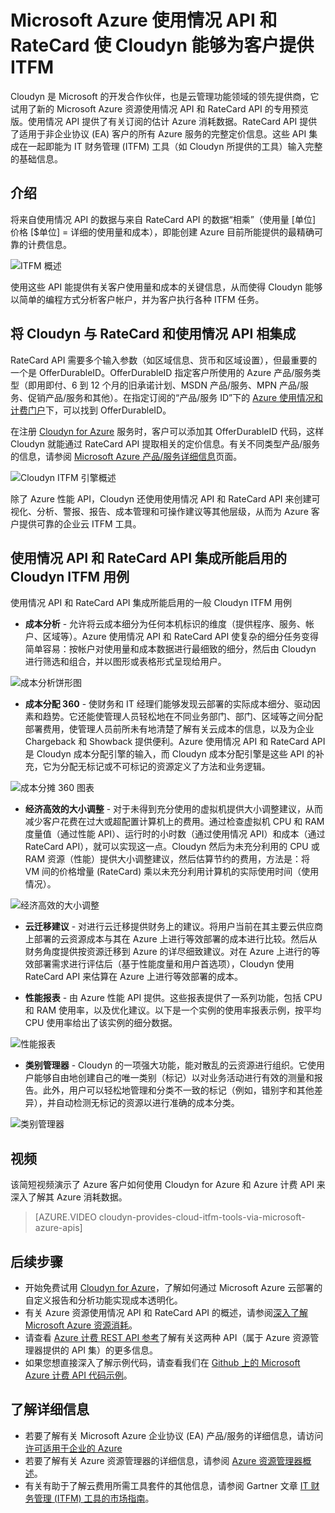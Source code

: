<properties
   pageTitle="Microsoft Azure 使用情况 API 和 RateCard 使 Cloudyn 能够为客户提供 ITFM"
   description="Microsoft Azure 计费合作伙伴 Cloudyn 将 Azure 计费 API 集成到了其产品中，从而能够根据亲身体验提供独特的观点。对于有兴趣使用/试用 Cloudyn for Azure 服务的 Azure 和 Cloudyn 客户而言，这是非常有用的。"
   services="billing"
   documentationCenter=""
   authors="BryanLa"
   manager="mbaldwin"
   editor=""/>

<tags
   ms.service="billing"
   ms.date="06/14/2015"
   wacn.date="10/3/2015"/>

# Microsoft Azure 使用情况 API 和 RateCard 使 Cloudyn 能够为客户提供 ITFM 

Cloudyn 是 Microsoft 的开发合作伙伴，也是云管理功能领域的领先提供商，它试用了新的 Microsoft Azure 资源使用情况 API 和 RateCard API 的专用预览版。使用情况 API 提供了有关订阅的估计 Azure 消耗数据。RateCard API 提供了适用于非企业协议 (EA) 客户的所有 Azure 服务的完整定价信息。这些 API 集成在一起即能为 IT 财务管理 (ITFM) 工具（如 Cloudyn 所提供的工具）输入完整的基础信息。

## 介绍 

将来自使用情况 API 的数据与来自 RateCard API 的数据“相乘”（使用量 [单位] 价格 [$单位] = 详细的使用量和成本），即能创建 Azure 目前所能提供的最精确可靠的计费信息。

![ITFM 概述][1]

使用这些 API 能提供有关客户使用量和成本的关键信息，从而使得 Cloudyn 能够以简单的编程方式分析客户帐户，并为客户执行各种 ITFM 任务。

## 将 Cloudyn 与 RateCard 和使用情况 API 相集成
RateCard API 需要多个输入参数（如区域信息、货币和区域设置），但最重要的一个是 OfferDurableID。OfferDurableID 指定客户所使用的 Azure 产品/服务类型（即用即付、6 到 12 个月的旧承诺计划、MSDN 产品/服务、MPN 产品/服务、促销产品/服务和其他）。在指定订阅的“产品/服务 ID”下的 [Azure 使用情况和计费门户](https://account.windowsazure.cn/Subscriptions)下，可以找到 OfferDurableID。

在注册 [Cloudyn for Azure](https://www.cloudyn.com/microsoft-azure/) 服务时，客户可以添加其 OfferDurableID 代码，这样 Cloudyn 就能通过 RateCard API 提取相关的定价信息。有关不同类型产品/服务的信息，请参阅 [Microsoft Azure 产品/服务详细信息](http://www.windowsazure.cn/en-gb/support/legal/offer-details/)页面。

![Cloudyn ITFM 引擎概述][2]

除了 Azure 性能 API，Cloudyn 还使用使用情况 API 和 RateCard API 来创建可视化、分析、警报、报告、成本管理和可操作建议等其他层级，从而为 Azure 客户提供可靠的企业云 ITFM 工具。

## 使用情况 API 和 RateCard API 集成所能启用的 Cloudyn ITFM 用例 
使用情况 API 和 RateCard API 集成所能启用的一般 Cloudyn ITFM 用例

+ **成本分析** - 允许将云成本细分为任何本机标识的维度（提供程序、服务、帐户、区域等）。Azure 使用情况 API 和 RateCard API 使复杂的细分任务变得简单容易：按帐户对使用量和成本数据进行最细致的细分，然后由 Cloudyn 进行筛选和组合，并以图形或表格形式呈现给用户。

![成本分析饼形图][3]

+ **成本分配 360** - 使财务和 IT 经理们能够发现云部署的实际成本细分、驱动因素和趋势。它还能使管理人员轻松地在不同业务部门、部门、区域等之间分配部署费用，使管理人员前所未有地清楚了解有关云成本的信息，以及为企业 Chargeback 和 Showback 提供便利。Azure 使用情况 API 和 RateCard API 是 Cloudyn 成本分配引擎的输入，而 Cloudyn 成本分配引擎是这些 API 的补充，它为分配无标记或不可标记的资源定义了方法和业务逻辑。

![成本分摊 360 图表][4]

+ **经济高效的大小调整** - 对于未得到充分使用的虚拟机提供大小调整建议，从而减少客户花费在过大或超配置计算机上的费用。通过检查虚拟机 CPU 和 RAM 度量值（通过性能 API）、运行时的小时数（通过使用情况 API）和成本（通过 RateCard API），就可以实现这一点。Cloudyn 然后为未充分利用的 CPU 或 RAM 资源（性能）提供大小调整建议，然后估算节约的费用，方法是：将 VM 间的价格增量 (RateCard) 乘以未充分利用计算机的实际使用时间（使用情况）。 

![经济高效的大小调整][5]

+ **云迁移建议** - 对进行云迁移提供财务上的建议。将用户当前在其主要云供应商上部署的云资源成本与其在 Azure 上进行等效部署的成本进行比较。然后从财务角度提供按资源迁移到 Azure 的详尽细致建议。对在 Azure 上进行的等效部署需求进行评估后（基于性能度量和用户首选项），Cloudyn 使用 RateCard API 来估算在 Azure 上进行等效部署的成本。

+ **性能报表** - 由 Azure 性能 API 提供。这些报表提供了一系列功能，包括 CPU 和 RAM 使用率，以及优化建议。以下是一个实例的使用率报表示例，按平均 CPU 使用率给出了该实例的细分数据。

![性能报表][6]

+ **类别管理器** - Cloudyn 的一项强大功能，能对散乱的云资源进行组织。它使用户能够自由地创建自己的唯一类别（标记）以对业务活动进行有效的测量和报告。此外，用户可以轻松地管理和分类不一致的标记（例如，错别字和其他差异），并自动检测无标记的资源以进行准确的成本分类。

![类别管理器][7]

## 视频 

该简短视频演示了 Azure 客户如何使用 Cloudyn for Azure 和 Azure 计费 API 来深入了解其 Azure 消耗数据。
 
> [AZURE.VIDEO cloudyn-provides-cloud-itfm-tools-via-microsoft-azure-apis]


## 后续步骤

+ 开始免费试用 [Cloudyn for Azure](https://www.cloudyn.com/microsoft-azure/)，了解如何通过 Microsoft Azure 云部署的自定义报告和分析功能实现成本透明化。
+ 有关 Azure 资源使用情况 API 和 RateCard API 的概述，请参阅[深入了解 Microsoft Azure 资源消耗](/documentation/articles/billing-usage-rate-card-overview)。 
+ 请查看 [Azure 计费 REST API 参考](https://msdn.microsoft.com/library/azure/1ea5b323-54bb-423d-916f-190de96c6a3c)了解有关这两种 API（属于 Azure 资源管理器提供的 API 集）的更多信息。
+ 如果您想直接深入了解示例代码，请查看我们在 [Github 上的 Microsoft Azure 计费 API 代码示例](https://github.com/Azure/BillingCodeSamples)。

## 了解详细信息
+ 若要了解有关 Microsoft Azure 企业协议 (EA) 产品/服务的详细信息，请访问[许可适用于企业的 Azure](/pricing/enterprise-agreement/)
+ 若要了解有关 Azure 资源管理器的详细信息，请参阅 [Azure 资源管理器概述](/documentation/articles/resource-group-overview)。
+ 有关有助于了解云费用所需工具套件的其他信息，请参阅 Gartner 文章 [IT 财务管理 (ITFM) 工具的市场指南](http://www.gartner.com/technology/reprints.do?id=1-212F7AL&ct=140909&st=sb)。

<!--Image references-->
[1]: ./media/billing-usage-rate-card-partner-solution-cloudyn/Cloudyn-ITFM-Overview.png
[2]: ./media/billing-usage-rate-card-partner-solution-cloudyn/Cloudyn-ITFM-Engine-Overview.png
[3]: ./media/billing-usage-rate-card-partner-solution-cloudyn/Cloudyn-Cost-Analysis-Pie-Chart.png
[4]: ./media/billing-usage-rate-card-partner-solution-cloudyn/Cloudyn-Cost-Allocation-360-Chart.png
[5]: ./media/billing-usage-rate-card-partner-solution-cloudyn/Cloudyn-Cost-Effective-Sizing.png
[6]: ./media/billing-usage-rate-card-partner-solution-cloudyn/Cloudyn-Performance-Reports.png
[7]: ./media/billing-usage-rate-card-partner-solution-cloudyn/Cloudyn-Category-Manager.png

<!---HONumber=71-->
